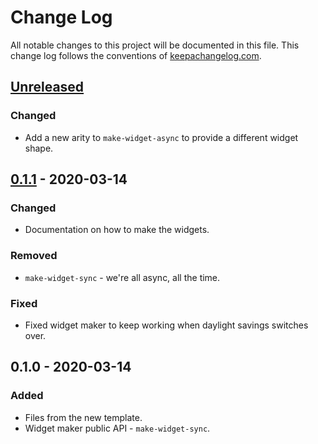 # Change Log
All notable changes to this project will be documented in this file. This change log follows the conventions of [keepachangelog.com](http://keepachangelog.com/).

## [Unreleased]
### Changed
- Add a new arity to `make-widget-async` to provide a different widget shape.

## [0.1.1] - 2020-03-14
### Changed
- Documentation on how to make the widgets.

### Removed
- `make-widget-sync` - we're all async, all the time.

### Fixed
- Fixed widget maker to keep working when daylight savings switches over.

## 0.1.0 - 2020-03-14
### Added
- Files from the new template.
- Widget maker public API - `make-widget-sync`.

[Unreleased]: https://github.com/your-name/quil/compare/0.1.1...HEAD
[0.1.1]: https://github.com/your-name/quil/compare/0.1.0...0.1.1
